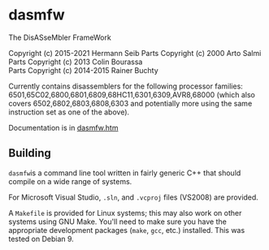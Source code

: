 # dasmfw
The DisASseMbler FrameWork

Copyright (c) 2015-2021 Hermann Seib
&#13;&#10;Parts Copyright (c) 2000 Arto Salmi  
&#13;&#10;Parts Copyright (c) 2013 Colin Bourassa  
&#13;&#10;Parts Copyright (c) 2014-2015 Rainer Buchty

Currently contains disassemblers for the following processor families:
6501,65C02,6800,6801,6809,68HC11,6301,6309,AVR8,68000
(which also covers 6502,6802,6803,6808,6303 and potentially more using the same instruction set as one of the above).

Documentation is in [dasmfw.htm](dasmfw.htm)


## Building

`dasmfw`is a command line tool written in
fairly generic C++ that should compile on a wide range of systems.

For Microsoft Visual Studio, `.sln`, and `.vcproj` files (VS2008) are provided.

A `Makefile` is provided for Linux systems; this may also work on
other systems using GNU Make. You'll need to make sure you have the
appropriate development packages (`make`, `gcc`, etc.) installed. This
was tested on Debian 9.

